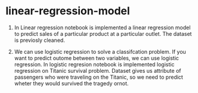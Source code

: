 # linear-regression-model
1. In Linear regression notebook is implemented a linear regression model to predict sales of a particular product at a particular outlet. The dataset is previosly cleaned.

2. We can use logistic regression to solve a classifcation problem. If you want to predict outome between two variables, we can use logistic regression. In logistic regresion notebook is implemented logistic regression on Titanic survival problem. Dataset gives us attribute of passengers who were traveling on the Titanic, so we need to predict wheter they would survived the tragedy ornot.
